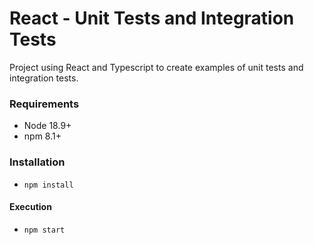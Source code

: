 # React - Unit Tests and Integration Tests

Project using React and Typescript to create examples of unit tests and integration tests.

### Requirements
- Node 18.9+
- npm 8.1+

### Installation
- `npm install`

#### Execution
- `npm start`